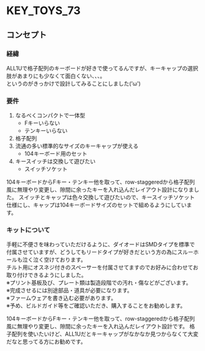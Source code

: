 # KEY_TOYS_73

## コンセプト
### 経緯
ALL1Uで格子配列のキーボードが好きで使ってるんですが、キーキャップの選択肢があまりにも少なくて面白くない、、、。<br>
というのがきっかけで設計してみることにしました('ω')
### 要件
1. なるべくコンパクトで一体型
   - Fキーいらない
   - テンキーいらない
1. 格子配列
1. 流通の多い標準的なサイズのキーキャップが使える
   - 104キーボード用のセット
1. キースイッチは交換して遊びたい
   - スイッチソケット

104キーボードからFキー・テンキー他を取って、row-staggeredから格子配列風に無理やり変更し、隙間に余ったキーを入れ込んだレイアウト設計になりました。
スイッチとキャップは色々交換して遊びたいので、キースイッチソケット仕様にし、キャップは104キーボードサイズのセットで組めるようにしています。

### キットについて
手軽に不便さを味わっていただけるように、ダイオードはSMDタイプを標準で付属させていますが、どうしてもリードタイプが好きだという方の為にスルーホールも泣く泣く空けております。<br>
チルト用にオスネジ付きのスペーサーを付属させてますのでお好みに合わせてお取り付けできるようにしました。<br>
※プリント基板及び、プレート類は製造段階での汚れ・傷などがございます。<br>
※完成させるには別途部品・道具が必要になります。<br>
※ファームウェアを書き込む必要があります。<br>
※予め、ビルドガイド等をご確認いただき、購入することをお勧めします。<br>


104キーボードからFキー・テンキー他を取って、row-staggeredから格子配列風に無理やり変更し、隙間に余ったキーを入れ込んだレイアウト設計です。
格子配列を使いたいけど、ALL1Uだとキーキャップがなかなか見つからなくて大変だなと思ってる方にお勧めです。
